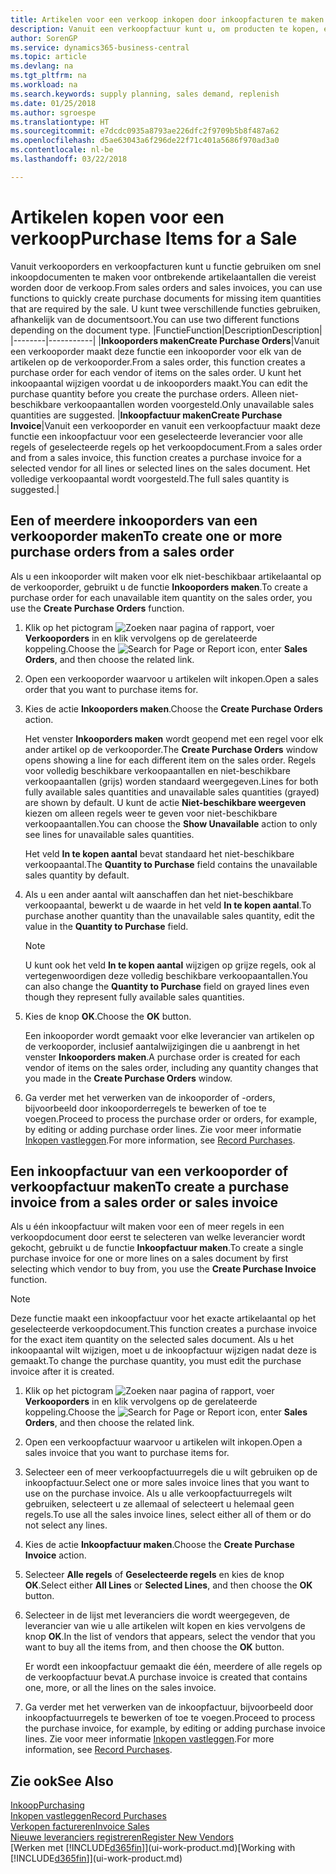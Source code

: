 ```yaml
---
title: Artikelen voor een verkoop inkopen door inkoopfacturen te maken | Microsoft Docs
description: Vanuit een verkoopfactuur kunt u, om producten te kopen, een inkoopfactuur maken voor een leverancier.
author: SorenGP
ms.service: dynamics365-business-central
ms.topic: article
ms.devlang: na
ms.tgt_pltfrm: na
ms.workload: na
ms.search.keywords: supply planning, sales demand, replenish
ms.date: 01/25/2018
ms.author: sgroespe
ms.translationtype: HT
ms.sourcegitcommit: e7dcdc0935a8793ae226dfc2f9709b5b8f487a62
ms.openlocfilehash: d5ae63043a6f296de22f71c401a5686f970ad3a0
ms.contentlocale: nl-be
ms.lasthandoff: 03/22/2018

---
```

# <a name="purchase-items-for-a-sale"></a><span data-ttu-id="81e85-103">Artikelen kopen voor een verkoop</span><span class="sxs-lookup"><span data-stu-id="81e85-103">Purchase Items for a Sale</span></span>
<span data-ttu-id="81e85-104">Vanuit verkooporders en verkoopfacturen kunt u functie gebruiken om snel inkoopdocumenten te maken voor ontbrekende artikelaantallen die vereist worden door de verkoop.</span><span class="sxs-lookup"><span data-stu-id="81e85-104">From sales orders and sales invoices, you can use functions to quickly create purchase documents for missing item quantities that are required by the sale.</span></span> <span data-ttu-id="81e85-105">U kunt twee verschillende functies gebruiken, afhankelijk van de documentsoort.</span><span class="sxs-lookup"><span data-stu-id="81e85-105">You can use two different functions depending on the document type.</span></span>
|<span data-ttu-id="81e85-106">Functie</span><span class="sxs-lookup"><span data-stu-id="81e85-106">Function</span></span>|<span data-ttu-id="81e85-107">Description</span><span class="sxs-lookup"><span data-stu-id="81e85-107">Description</span></span>|
|--------|-----------|
|<span data-ttu-id="81e85-108">**Inkooporders maken**</span><span class="sxs-lookup"><span data-stu-id="81e85-108">**Create Purchase Orders**</span></span>|<span data-ttu-id="81e85-109">Vanuit een verkooporder maakt deze functie een inkooporder voor elk van de artikelen op de verkooporder.</span><span class="sxs-lookup"><span data-stu-id="81e85-109">From a sales order, this function creates a purchase order for each vendor of items on the sales order.</span></span> <span data-ttu-id="81e85-110">U kunt het inkoopaantal wijzigen voordat u de inkooporders maakt.</span><span class="sxs-lookup"><span data-stu-id="81e85-110">You can edit the purchase quantity before you create the purchase orders.</span></span> <span data-ttu-id="81e85-111">Alleen niet-beschikbare verkoopaantallen worden voorgesteld.</span><span class="sxs-lookup"><span data-stu-id="81e85-111">Only unavailable sales quantities are suggested.</span></span>
|<span data-ttu-id="81e85-112">**Inkoopfactuur maken**</span><span class="sxs-lookup"><span data-stu-id="81e85-112">**Create Purchase Invoice**</span></span>|<span data-ttu-id="81e85-113">Vanuit een verkooporder en vanuit een verkoopfactuur maakt deze functie een inkoopfactuur voor een geselecteerde leverancier voor alle regels of geselecteerde regels op het verkoopdocument.</span><span class="sxs-lookup"><span data-stu-id="81e85-113">From a sales order and from a sales invoice, this function creates a purchase invoice for a selected vendor for all lines or selected lines on the sales document.</span></span> <span data-ttu-id="81e85-114">Het volledige verkoopaantal wordt voorgesteld.</span><span class="sxs-lookup"><span data-stu-id="81e85-114">The full sales quantity is suggested.</span></span>|

## <a name="to-create-one-or-more-purchase-orders-from-a-sales-order"></a><span data-ttu-id="81e85-115">Een of meerdere inkooporders van een verkooporder maken</span><span class="sxs-lookup"><span data-stu-id="81e85-115">To create one or more purchase orders from a sales order</span></span>
<span data-ttu-id="81e85-116">Als u een inkooporder wilt maken voor elk niet-beschikbaar artikelaantal op de verkooporder, gebruikt u de functie **Inkooporders maken**.</span><span class="sxs-lookup"><span data-stu-id="81e85-116">To create a purchase order for each unavailable item quantity on the sales order, you use the **Create Purchase Orders** function.</span></span>

1. <span data-ttu-id="81e85-117">Klik op het pictogram ![Zoeken naar pagina of rapport](media/ui-search/search_small.png "pictogram Zoeken naar pagina of rapport"), voer **Verkooporders** in en klik vervolgens op de gerelateerde koppeling.</span><span class="sxs-lookup"><span data-stu-id="81e85-117">Choose the ![Search for Page or Report](media/ui-search/search_small.png "Search for Page or Report icon") icon, enter **Sales Orders**, and then choose the related link.</span></span>
2. <span data-ttu-id="81e85-118">Open een verkooporder waarvoor u artikelen wilt inkopen.</span><span class="sxs-lookup"><span data-stu-id="81e85-118">Open a sales order that you want to purchase items for.</span></span>
3. <span data-ttu-id="81e85-119">Kies de actie **Inkooporders maken**.</span><span class="sxs-lookup"><span data-stu-id="81e85-119">Choose the **Create Purchase Orders** action.</span></span>

    <span data-ttu-id="81e85-120">Het venster **Inkooporders maken** wordt geopend met een regel voor elk ander artikel op de verkooporder.</span><span class="sxs-lookup"><span data-stu-id="81e85-120">The **Create Purchase Orders** window opens showing a line for each different item on the sales order.</span></span> <span data-ttu-id="81e85-121">Regels voor volledig beschikbare verkoopaantallen en niet-beschikbare verkoopaantallen (grijs) worden standaard weergegeven.</span><span class="sxs-lookup"><span data-stu-id="81e85-121">Lines for both fully available sales quantities and unavailable sales quantities (grayed) are shown by default.</span></span> <span data-ttu-id="81e85-122">U kunt de actie **Niet-beschikbare weergeven** kiezen om alleen regels weer te geven voor niet-beschikbare verkoopaantallen.</span><span class="sxs-lookup"><span data-stu-id="81e85-122">You can choose the **Show Unavailable** action to only see lines for unavailable sales quantities.</span></span>

    <span data-ttu-id="81e85-123">Het veld **In te kopen aantal** bevat standaard het niet-beschikbare verkoopaantal.</span><span class="sxs-lookup"><span data-stu-id="81e85-123">The **Quantity to Purchase** field contains the unavailable sales quantity by default.</span></span>
4. <span data-ttu-id="81e85-124">Als u een ander aantal wilt aanschaffen dan het niet-beschikbare verkoopaantal, bewerkt u de waarde in het veld **In te kopen aantal**.</span><span class="sxs-lookup"><span data-stu-id="81e85-124">To purchase another quantity than the unavailable sales quantity, edit the value in the **Quantity to Purchase** field.</span></span>

    > [!NOTE]  
    >   <span data-ttu-id="81e85-125">U kunt ook het veld **In te kopen aantal** wijzigen op grijze regels, ook al vertegenwoordigen deze volledig beschikbare verkoopaantallen.</span><span class="sxs-lookup"><span data-stu-id="81e85-125">You can also change the **Quantity to Purchase** field on grayed lines even though they represent fully available sales quantities.</span></span>
5. <span data-ttu-id="81e85-126">Kies de knop **OK**.</span><span class="sxs-lookup"><span data-stu-id="81e85-126">Choose the **OK** button.</span></span>

    <span data-ttu-id="81e85-127">Een inkooporder wordt gemaakt voor elke leverancier van artikelen op de verkooporder, inclusief aantalwijzigingen die u aanbrengt in het venster **Inkooporders maken**.</span><span class="sxs-lookup"><span data-stu-id="81e85-127">A purchase order is created for each vendor of items on the sales order, including any quantity changes that you made in the **Create Purchase Orders** window.</span></span>
7. <span data-ttu-id="81e85-128">Ga verder met het verwerken van de inkooporder of -orders, bijvoorbeeld door inkooporderregels te bewerken of toe te voegen.</span><span class="sxs-lookup"><span data-stu-id="81e85-128">Proceed to process the purchase order or orders, for example, by editing or adding purchase order lines.</span></span> <span data-ttu-id="81e85-129">Zie voor meer informatie [Inkopen vastleggen](purchasing-how-record-purchases.md).</span><span class="sxs-lookup"><span data-stu-id="81e85-129">For more information, see [Record Purchases](purchasing-how-record-purchases.md).</span></span>


## <a name="to-create-a-purchase-invoice-from-a-sales-order-or-sales-invoice"></a><span data-ttu-id="81e85-130">Een inkoopfactuur van een verkooporder of verkoopfactuur maken</span><span class="sxs-lookup"><span data-stu-id="81e85-130">To create a purchase invoice from a sales order or sales invoice</span></span>
<span data-ttu-id="81e85-131">Als u één inkoopfactuur wilt maken voor een of meer regels in een verkoopdocument door eerst te selecteren van welke leverancier wordt gekocht, gebruikt u de functie **Inkoopfactuur maken**.</span><span class="sxs-lookup"><span data-stu-id="81e85-131">To create a single purchase invoice for one or more lines on a sales document by first selecting which vendor to buy from, you use the **Create Purchase Invoice** function.</span></span>

> [!NOTE]  
>   <span data-ttu-id="81e85-132">Deze functie maakt een inkoopfactuur voor het exacte artikelaantal op het geselecteerde verkoopdocument.</span><span class="sxs-lookup"><span data-stu-id="81e85-132">This function creates a purchase invoice for the exact item quantity on the selected sales document.</span></span> <span data-ttu-id="81e85-133">Als u het inkoopaantal wilt wijzigen, moet u de inkoopfactuur wijzigen nadat deze is gemaakt.</span><span class="sxs-lookup"><span data-stu-id="81e85-133">To change the purchase quantity, you must edit the purchase invoice after it is created.</span></span>  

1. <span data-ttu-id="81e85-134">Klik op het pictogram ![Zoeken naar pagina of rapport](media/ui-search/search_small.png "pictogram Zoeken naar pagina of rapport"), voer **Verkooporders** in en klik vervolgens op de gerelateerde koppeling.</span><span class="sxs-lookup"><span data-stu-id="81e85-134">Choose the ![Search for Page or Report](media/ui-search/search_small.png "Search for Page or Report icon") icon, enter **Sales Orders**, and then choose the related link.</span></span>
2. <span data-ttu-id="81e85-135">Open een verkoopfactuur waarvoor u artikelen wilt inkopen.</span><span class="sxs-lookup"><span data-stu-id="81e85-135">Open a sales invoice that you want to purchase items for.</span></span>
3. <span data-ttu-id="81e85-136">Selecteer een of meer verkoopfactuurregels die u wilt gebruiken op de inkoopfactuur.</span><span class="sxs-lookup"><span data-stu-id="81e85-136">Select one or more sales invoice lines that you want to use on the purchase invoice.</span></span> <span data-ttu-id="81e85-137">Als u alle verkoopfactuurregels wilt gebruiken, selecteert u ze allemaal of selecteert u helemaal geen regels.</span><span class="sxs-lookup"><span data-stu-id="81e85-137">To use all the sales invoice lines, select either all of them or do not select any lines.</span></span>
4. <span data-ttu-id="81e85-138">Kies de actie **Inkoopfactuur maken**.</span><span class="sxs-lookup"><span data-stu-id="81e85-138">Choose the **Create Purchase Invoice** action.</span></span>
5. <span data-ttu-id="81e85-139">Selecteer **Alle regels** of **Geselecteerde regels** en kies de knop **OK**.</span><span class="sxs-lookup"><span data-stu-id="81e85-139">Select either **All Lines** or **Selected Lines**, and then choose the **OK** button.</span></span>  
6. <span data-ttu-id="81e85-140">Selecteer in de lijst met leveranciers die wordt weergegeven, de leverancier van wie u alle artikelen wilt kopen en kies vervolgens de knop **OK**.</span><span class="sxs-lookup"><span data-stu-id="81e85-140">In the list of vendors that appears, select the vendor that you want to buy all the items from, and then choose the **OK** button.</span></span>

    <span data-ttu-id="81e85-141">Er wordt een inkoopfactuur gemaakt die één, meerdere of alle regels op de verkoopfactuur bevat.</span><span class="sxs-lookup"><span data-stu-id="81e85-141">A purchase invoice is created that contains one, more, or all the lines on the sales invoice.</span></span>
7. <span data-ttu-id="81e85-142">Ga verder met het verwerken van de inkoopfactuur, bijvoorbeeld door inkoopfactuurregels te bewerken of toe te voegen.</span><span class="sxs-lookup"><span data-stu-id="81e85-142">Proceed to process the purchase invoice, for example, by editing or adding purchase invoice lines.</span></span> <span data-ttu-id="81e85-143">Zie voor meer informatie [Inkopen vastleggen](purchasing-how-record-purchases.md).</span><span class="sxs-lookup"><span data-stu-id="81e85-143">For more information, see [Record Purchases](purchasing-how-record-purchases.md).</span></span>

## <a name="see-also"></a><span data-ttu-id="81e85-144">Zie ook</span><span class="sxs-lookup"><span data-stu-id="81e85-144">See Also</span></span>
[<span data-ttu-id="81e85-145">Inkoop</span><span class="sxs-lookup"><span data-stu-id="81e85-145">Purchasing</span></span>](purchasing-manage-purchasing.md)  
[<span data-ttu-id="81e85-146">Inkopen vastleggen</span><span class="sxs-lookup"><span data-stu-id="81e85-146">Record Purchases</span></span>](purchasing-how-record-purchases.md)  
[<span data-ttu-id="81e85-147">Verkopen factureren</span><span class="sxs-lookup"><span data-stu-id="81e85-147">Invoice Sales</span></span>](sales-how-invoice-sales.md)  
[<span data-ttu-id="81e85-148">Nieuwe leveranciers registreren</span><span class="sxs-lookup"><span data-stu-id="81e85-148">Register New Vendors</span></span>](purchasing-how-register-new-vendors.md)  
<span data-ttu-id="81e85-149">[Werken met [!INCLUDE[d365fin](includes/d365fin_md.md)]](ui-work-product.md)</span><span class="sxs-lookup"><span data-stu-id="81e85-149">[Working with [!INCLUDE[d365fin](includes/d365fin_md.md)]](ui-work-product.md)</span></span>

